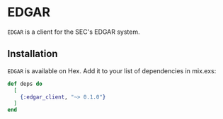 # EDGAR

`EDGAR` is a client for the SEC's EDGAR system.

## Installation

`EDGAR` is available on Hex. Add it to your list of dependencies in mix.exs:

```elixir
def deps do
  [
    {:edgar_client, "~> 0.1.0"}
  ]
end
```